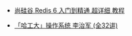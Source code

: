 - [尚硅谷 Redis 6 入门到精通 超详细 教程](https://www.bilibili.com/video/BV1Rv41177Af/?share_source=copy_web&vd_source=dacd56be1fef56f532f9b37339c92c0e)

- [「哈工大」操作系统 李治军 (全32讲) ](https://www.bilibili.com/video/BV19r4y1b7Aw/?share_source=copy_web&vd_source=dacd56be1fef56f532f9b37339c92c0e)